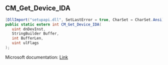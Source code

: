 ## CM_Get_Device_IDA

```csharp
[DllImport("setupapi.dll", SetLastError = true, CharSet = CharSet.Ansi)]
public static extern int CM_Get_Device_IDA(
   uint dnDevInst,
   StringBuilder Buffer,
   int BufferLen,
   uint ulFlags
);
```

Microsoft documentation: [Link](https://docs.microsoft.com/en-us/windows/win32/api/cfgmgr32/nf-cfgmgr32-cm_get_device_ida)
